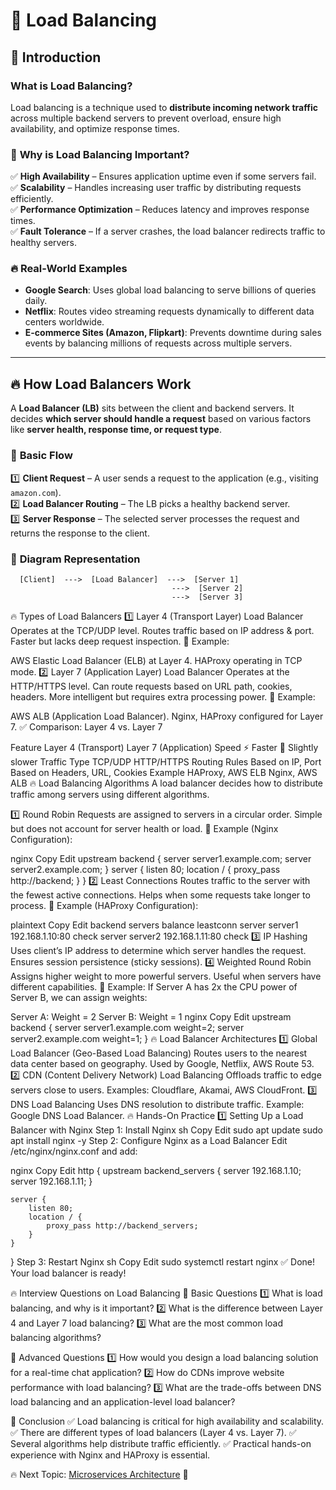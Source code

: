 # 📌 Load Balancing  

## 🚀 Introduction  

### **What is Load Balancing?**  
Load balancing is a technique used to **distribute incoming network traffic** across multiple backend servers to prevent overload, ensure high availability, and optimize response times.  

### 📌 **Why is Load Balancing Important?**  
✅ **High Availability** – Ensures application uptime even if some servers fail.  
✅ **Scalability** – Handles increasing user traffic by distributing requests efficiently.  
✅ **Performance Optimization** – Reduces latency and improves response times.  
✅ **Fault Tolerance** – If a server crashes, the load balancer redirects traffic to healthy servers.  

### 🔥 **Real-World Examples**  
- **Google Search**: Uses global load balancing to serve billions of queries daily.  
- **Netflix**: Routes video streaming requests dynamically to different data centers worldwide.  
- **E-commerce Sites (Amazon, Flipkart)**: Prevents downtime during sales events by balancing millions of requests across multiple servers.  

---

## 🔥 **How Load Balancers Work**  

A **Load Balancer (LB)** sits between the client and backend servers. It decides **which server should handle a request** based on various factors like **server health, response time, or request type**.  

### 📌 **Basic Flow**  
1️⃣ **Client Request** – A user sends a request to the application (e.g., visiting `amazon.com`).  
2️⃣ **Load Balancer Routing** – The LB picks a healthy backend server.  
3️⃣ **Server Response** – The selected server processes the request and returns the response to the client.  

### 📌 **Diagram Representation**  

```plaintext
  [Client]  --->  [Load Balancer]  --->  [Server 1]
                                    --->  [Server 2]
                                    --->  [Server 3]
```

🔥 Types of Load Balancers
1️⃣ Layer 4 (Transport Layer) Load Balancer
Operates at the TCP/UDP level.
Routes traffic based on IP address & port.
Faster but lacks deep request inspection.
📌 Example:

AWS Elastic Load Balancer (ELB) at Layer 4.
HAProxy operating in TCP mode.
2️⃣ Layer 7 (Application Layer) Load Balancer
Operates at the HTTP/HTTPS level.
Can route requests based on URL path, cookies, headers.
More intelligent but requires extra processing power.
📌 Example:

AWS ALB (Application Load Balancer).
Nginx, HAProxy configured for Layer 7.
✅ Comparison: Layer 4 vs. Layer 7

Feature	Layer 4 (Transport)	Layer 7 (Application)
Speed	⚡ Faster	🛑 Slightly slower
Traffic Type	TCP/UDP	HTTP/HTTPS
Routing Rules	Based on IP, Port	Based on Headers, URL, Cookies
Example	HAProxy, AWS ELB	Nginx, AWS ALB
🔥 Load Balancing Algorithms
A load balancer decides how to distribute traffic among servers using different algorithms.

1️⃣ Round Robin
Requests are assigned to servers in a circular order.
Simple but does not account for server health or load.
📌 Example (Nginx Configuration):

nginx
Copy
Edit
upstream backend {
    server server1.example.com;
    server server2.example.com;
}
server {
    listen 80;
    location / {
        proxy_pass http://backend;
    }
}
2️⃣ Least Connections
Routes traffic to the server with the fewest active connections.
Helps when some requests take longer to process.
📌 Example (HAProxy Configuration):

plaintext
Copy
Edit
backend servers
    balance leastconn
    server server1 192.168.1.10:80 check
    server server2 192.168.1.11:80 check
3️⃣ IP Hashing
Uses client’s IP address to determine which server handles the request.
Ensures session persistence (sticky sessions).
4️⃣ Weighted Round Robin
Assigns higher weight to more powerful servers.
Useful when servers have different capabilities.
📌 Example:
If Server A has 2x the CPU power of Server B, we can assign weights:

Server A: Weight = 2
Server B: Weight = 1
nginx
Copy
Edit
upstream backend {
    server server1.example.com weight=2;
    server server2.example.com weight=1;
}
🔥 Load Balancer Architectures
1️⃣ Global Load Balancer (Geo-Based Load Balancing)
Routes users to the nearest data center based on geography.
Used by Google, Netflix, AWS Route 53.
2️⃣ CDN (Content Delivery Network) Load Balancing
Offloads traffic to edge servers close to users.
Examples: Cloudflare, Akamai, AWS CloudFront.
3️⃣ DNS Load Balancing
Uses DNS resolution to distribute traffic.
Example: Google DNS Load Balancer.
🔥 Hands-On Practice
1️⃣ Setting Up a Load Balancer with Nginx
Step 1: Install Nginx
sh
Copy
Edit
sudo apt update
sudo apt install nginx -y
Step 2: Configure Nginx as a Load Balancer
Edit /etc/nginx/nginx.conf and add:

nginx
Copy
Edit
http {
    upstream backend_servers {
        server 192.168.1.10;
        server 192.168.1.11;
    }

    server {
        listen 80;
        location / {
            proxy_pass http://backend_servers;
        }
    }
}
Step 3: Restart Nginx
sh
Copy
Edit
sudo systemctl restart nginx
✅ Done! Your load balancer is ready!

🔥 Interview Questions on Load Balancing
📌 Basic Questions
1️⃣ What is load balancing, and why is it important?
2️⃣ What is the difference between Layer 4 and Layer 7 load balancing?
3️⃣ What are the most common load balancing algorithms?

📌 Advanced Questions
1️⃣ How would you design a load balancing solution for a real-time chat application?
2️⃣ How do CDNs improve website performance with load balancing?
3️⃣ What are the trade-offs between DNS load balancing and an application-level load balancer?

🎯 Conclusion
✅ Load balancing is critical for high availability and scalability.
✅ There are different types of load balancers (Layer 4 vs. Layer 7).
✅ Several algorithms help distribute traffic efficiently.
✅ Practical hands-on experience with Nginx and HAProxy is essential.

🔥 Next Topic: [Microservices Architecture](./Intermediate-Level/04-Microservices.md) 🚀
